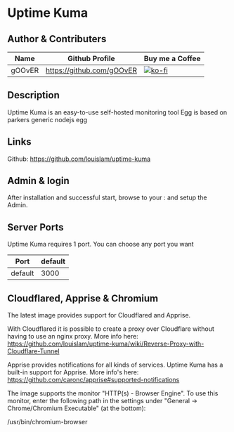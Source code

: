 # Uptime Kuma

## Author & Contributers
| Name        | Github Profile  | Buy me a Coffee |
| ------------- |-------------|-------------|
|   gOOvER   | https://github.com/gOOvER | [![ko-fi](https://ko-fi.com/img/githubbutton_sm.svg)](https://ko-fi.com/B0B351D0Q) |

## Description
Uptime Kuma is an easy-to-use self-hosted monitoring tool 
Egg is based on parkers generic nodejs egg

## Links
Github: https://github.com/louislam/uptime-kuma

## Admin & login
After installation and successful start, browse to your <ip>:<port> and setup the Admin.

## Server Ports

Uptime Kuma requires 1 port. You can choose any port you want

| Port    | default       |
|---------|---------------|
| default |     3000      |

## Cloudflared, Apprise & Chromium

The latest image provides support for Cloudflared and Apprise.

With Cloudflared it is possible to create a proxy over Cloudflare without having to use an nginx proxy. More info here:
https://github.com/louislam/uptime-kuma/wiki/Reverse-Proxy-with-Cloudflare-Tunnel

Apprise provides notifications for all kinds of services. Uptime Kuma has a built-in support for Apprise.
More info's here:
https://github.com/caronc/apprise#supported-notifications

The image supports the monitor "HTTP(s) - Browser Engine". 
To use this monitor, enter the following path in the settings under "General -> Chrome/Chromium Executable" (at the bottom):

/usr/bin/chromium-browser